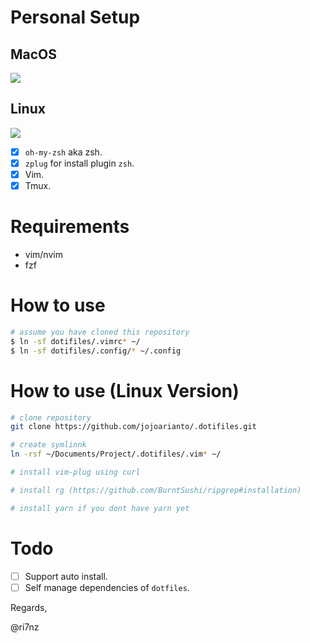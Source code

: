 # Personal Setup 
<p align="center">
    <h2> MacOS </h2>
    <a href="#">
        <img src="https://github.com/ri7nz/.dotifiles/blob/master/sample-mac.png"/>
    </a>
</p>

<p align="center">
    <h2> Linux </h2>
    <a href="#">
        <img src="https://github.com/ri7nz/.dotifiles/blob/master/sample-linux.jpg"/>
    </a>
</p>

- [x] `oh-my-zsh` aka zsh.
- [x] `zplug` for install plugin `zsh`.
- [x] Vim.
- [x] Tmux.

# Requirements
- vim/nvim
- fzf

# How to use
```bash
# assume you have cloned this repository
$ ln -sf dotifiles/.vimrc* ~/ 
$ ln -sf dotifiles/.config/* ~/.config
```

# How to use (Linux Version)
```bash
# clone repository
git clone https://github.com/jojoarianto/.dotifiles.git

# create symlinnk
ln -rsf ~/Documents/Project/.dotifiles/.vim* ~/

# install vim-plug using curl

# install rg (https://github.com/BurntSushi/ripgrep#installation)

# install yarn if you dont have yarn yet
```

# Todo
- [ ] Support auto install.
- [ ] Self manage dependencies of `dotfiles`.

Regards,

@ri7nz
